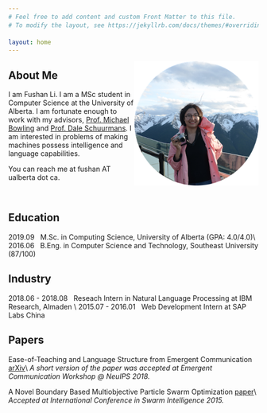 ```yaml
---
# Feel free to add content and custom Front Matter to this file.
# To modify the layout, see https://jekyllrb.com/docs/themes/#overriding-theme-defaults

layout: home
---
```

<img style='float: right;' width='250' height='250' src='circle.png'>

## About Me
I am Fushan Li. I am a MSc student in Computer Science at the University of Alberta. I am fortunate enough to work with my advisors, [Prof. Michael Bowling](https://webdocs.cs.ualberta.ca/~bowling/index.html) and [Prof. Dale Schuurmans](https://webdocs.cs.ualberta.ca/~dale/). 
I am interested in problems of making machines possess intelligence and language capabilities.

You can reach me at fushan AT ualberta dot ca.

<br />

## Education

2019.09 &nbsp; M.Sc. in Computing Science, University of Alberta (GPA: 4.0/4.0)\\
2016.06 &nbsp; B.Eng. in Computer Science and Technology, Southeast University (87/100)

## Industry

2018.06 - 2018.08 &nbsp; Reseach Intern in Natural Language Processing at IBM Research, Almaden \\
2015.07 - 2016.01 &nbsp; Web Development Intern at SAP Labs China

## Papers

Ease-of-Teaching and Language Structure from Emergent Communication [arXiv](https://arxiv.org/abs/1906.02403)\\
*A short version of the paper was accepted at Emergent Communication Workshop @ NeuIPS 2018.*


A Novel Boundary Based Multiobjective Particle Swarm Optimization [paper](https://link.springer.com/chapter/10.1007/978-3-319-20466-6_17)\\
*Accepted at International Conference in Swarm Intelligence 2015.*
